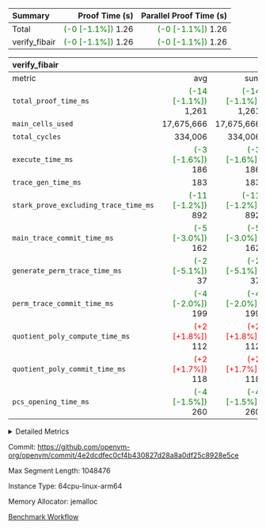 | Summary | Proof Time (s) | Parallel Proof Time (s) |
|:---|---:|---:|
| Total | <span style='color: green'>(-0 [-1.1%])</span> 1.26 | <span style='color: green'>(-0 [-1.1%])</span> 1.26 |
| verify_fibair | <span style='color: green'>(-0 [-1.1%])</span> 1.26 | <span style='color: green'>(-0 [-1.1%])</span> 1.26 |


| verify_fibair |||||
|:---|---:|---:|---:|---:|
|metric|avg|sum|max|min|
| `total_proof_time_ms ` | <span style='color: green'>(-14 [-1.1%])</span> 1,261 | <span style='color: green'>(-14 [-1.1%])</span> 1,261 | <span style='color: green'>(-14 [-1.1%])</span> 1,261 | <span style='color: green'>(-14 [-1.1%])</span> 1,261 |
| `main_cells_used     ` |  17,675,666 |  17,675,666 |  17,675,666 |  17,675,666 |
| `total_cycles        ` |  334,006 |  334,006 |  334,006 |  334,006 |
| `execute_time_ms     ` | <span style='color: green'>(-3 [-1.6%])</span> 186 | <span style='color: green'>(-3 [-1.6%])</span> 186 | <span style='color: green'>(-3 [-1.6%])</span> 186 | <span style='color: green'>(-3 [-1.6%])</span> 186 |
| `trace_gen_time_ms   ` |  183 |  183 |  183 |  183 |
| `stark_prove_excluding_trace_time_ms` | <span style='color: green'>(-11 [-1.2%])</span> 892 | <span style='color: green'>(-11 [-1.2%])</span> 892 | <span style='color: green'>(-11 [-1.2%])</span> 892 | <span style='color: green'>(-11 [-1.2%])</span> 892 |
| `main_trace_commit_time_ms` | <span style='color: green'>(-5 [-3.0%])</span> 162 | <span style='color: green'>(-5 [-3.0%])</span> 162 | <span style='color: green'>(-5 [-3.0%])</span> 162 | <span style='color: green'>(-5 [-3.0%])</span> 162 |
| `generate_perm_trace_time_ms` | <span style='color: green'>(-2 [-5.1%])</span> 37 | <span style='color: green'>(-2 [-5.1%])</span> 37 | <span style='color: green'>(-2 [-5.1%])</span> 37 | <span style='color: green'>(-2 [-5.1%])</span> 37 |
| `perm_trace_commit_time_ms` | <span style='color: green'>(-4 [-2.0%])</span> 199 | <span style='color: green'>(-4 [-2.0%])</span> 199 | <span style='color: green'>(-4 [-2.0%])</span> 199 | <span style='color: green'>(-4 [-2.0%])</span> 199 |
| `quotient_poly_compute_time_ms` | <span style='color: red'>(+2 [+1.8%])</span> 112 | <span style='color: red'>(+2 [+1.8%])</span> 112 | <span style='color: red'>(+2 [+1.8%])</span> 112 | <span style='color: red'>(+2 [+1.8%])</span> 112 |
| `quotient_poly_commit_time_ms` | <span style='color: red'>(+2 [+1.7%])</span> 118 | <span style='color: red'>(+2 [+1.7%])</span> 118 | <span style='color: red'>(+2 [+1.7%])</span> 118 | <span style='color: red'>(+2 [+1.7%])</span> 118 |
| `pcs_opening_time_ms ` | <span style='color: green'>(-4 [-1.5%])</span> 260 | <span style='color: green'>(-4 [-1.5%])</span> 260 | <span style='color: green'>(-4 [-1.5%])</span> 260 | <span style='color: green'>(-4 [-1.5%])</span> 260 |



<details>
<summary>Detailed Metrics</summary>

|  | verify_program_compile_ms | total_cells | stark_prove_excluding_trace_time_ms | quotient_poly_compute_time_ms | quotient_poly_commit_time_ms | perm_trace_commit_time_ms | pcs_opening_time_ms | main_trace_commit_time_ms |
| --- | --- | --- | --- | --- | --- | --- | --- |
|  | 7 | 65,536 | 38 | 2 | 7 | 0 | 21 | 6 | 

| air_name | rows | quotient_deg | main_cols | interactions | constraints | cells |
| --- | --- | --- | --- | --- | --- | --- |
| AccessAdapterAir<2> |  | 2 |  | 5 | 12 |  | 
| AccessAdapterAir<4> |  | 2 |  | 5 | 12 |  | 
| AccessAdapterAir<8> |  | 2 |  | 5 | 12 |  | 
| FibonacciAir | 32,768 | 1 | 2 |  | 5 | 65,536 | 
| FriReducedOpeningAir |  | 2 |  | 39 | 71 |  | 
| JalRangeCheckAir |  | 2 |  | 9 | 14 |  | 
| NativePoseidon2Air<BabyBearParameters>, 1> |  | 2 |  | 136 | 572 |  | 
| PhantomAir |  | 2 |  | 3 | 5 |  | 
| ProgramAir |  | 1 |  | 1 | 4 |  | 
| VariableRangeCheckerAir |  | 1 |  | 1 | 4 |  | 
| VmAirWrapper<AluNativeAdapterAir, FieldArithmeticCoreAir> |  | 2 |  | 15 | 27 |  | 
| VmAirWrapper<BranchNativeAdapterAir, BranchEqualCoreAir<1> |  | 2 |  | 11 | 25 |  | 
| VmAirWrapper<NativeAdapterAir<2, 0>, PublicValuesCoreAir> |  | 2 |  | 11 | 29 |  | 
| VmAirWrapper<NativeLoadStoreAdapterAir<1>, NativeLoadStoreCoreAir<1> |  | 2 |  | 15 | 20 |  | 
| VmAirWrapper<NativeLoadStoreAdapterAir<4>, NativeLoadStoreCoreAir<4> |  | 2 |  | 15 | 20 |  | 
| VmAirWrapper<NativeVectorizedAdapterAir<4>, FieldExtensionCoreAir> |  | 2 |  | 15 | 27 |  | 
| VmConnectorAir |  | 2 |  | 5 | 11 |  | 
| VolatileBoundaryAir |  | 2 |  | 7 | 19 |  | 

| group | trace_gen_time_ms | total_proof_time_ms | total_cycles | total_cells | stark_prove_excluding_trace_time_ms | quotient_poly_compute_time_ms | quotient_poly_commit_time_ms | perm_trace_commit_time_ms | pcs_opening_time_ms | main_trace_commit_time_ms | main_cells_used | generate_perm_trace_time_ms | execute_time_ms |
| --- | --- | --- | --- | --- | --- | --- | --- | --- | --- | --- | --- | --- | --- |
| verify_fibair | 183 | 1,261 | 334,006 | 62,474,410 | 892 | 112 | 118 | 199 | 260 | 162 | 17,675,666 | 37 | 186 | 

| group | air_name | rows | prep_cols | perm_cols | main_cols | cells |
| --- | --- | --- | --- | --- | --- | --- |
| verify_fibair | AccessAdapterAir<2> | 131,072 |  | 16 | 11 | 3,538,944 | 
| verify_fibair | AccessAdapterAir<4> | 65,536 |  | 16 | 13 | 1,900,544 | 
| verify_fibair | AccessAdapterAir<8> | 128 |  | 16 | 17 | 4,224 | 
| verify_fibair | FriReducedOpeningAir | 2,048 |  | 84 | 27 | 227,328 | 
| verify_fibair | JalRangeCheckAir | 32,768 |  | 28 | 12 | 1,310,720 | 
| verify_fibair | NativePoseidon2Air<BabyBearParameters>, 1> | 32,768 |  | 312 | 398 | 23,265,280 | 
| verify_fibair | PhantomAir | 16,384 |  | 12 | 6 | 294,912 | 
| verify_fibair | ProgramAir | 8,192 |  | 8 | 10 | 147,456 | 
| verify_fibair | VariableRangeCheckerAir | 262,144 | 2 | 8 | 1 | 2,359,296 | 
| verify_fibair | VmAirWrapper<AluNativeAdapterAir, FieldArithmeticCoreAir> | 262,144 |  | 36 | 29 | 17,039,360 | 
| verify_fibair | VmAirWrapper<BranchNativeAdapterAir, BranchEqualCoreAir<1> | 32,768 |  | 28 | 23 | 1,671,168 | 
| verify_fibair | VmAirWrapper<NativeLoadStoreAdapterAir<1>, NativeLoadStoreCoreAir<1> | 65,536 |  | 40 | 21 | 3,997,696 | 
| verify_fibair | VmAirWrapper<NativeLoadStoreAdapterAir<4>, NativeLoadStoreCoreAir<4> | 32,768 |  | 40 | 27 | 2,195,456 | 
| verify_fibair | VmAirWrapper<NativeVectorizedAdapterAir<4>, FieldExtensionCoreAir> | 32,768 |  | 36 | 38 | 2,424,832 | 
| verify_fibair | VmConnectorAir | 2 | 1 | 16 | 5 | 42 | 
| verify_fibair | VolatileBoundaryAir | 65,536 |  | 20 | 12 | 2,097,152 | 

| group | trace_height_constraint | weighted_sum | threshold |
| --- | --- | --- | --- |
| verify_fibair | 0 | 1,085,444 | 2,013,265,921 | 
| verify_fibair | 1 | 5,411,200 | 2,013,265,921 | 
| verify_fibair | 2 | 542,722 | 2,013,265,921 | 
| verify_fibair | 3 | 5,476,612 | 2,013,265,921 | 
| verify_fibair | 4 | 65,536 | 2,013,265,921 | 
| verify_fibair | 5 | 12,851,850 | 2,013,265,921 | 

| trace_height_constraint | threshold |
| --- | --- |
| 0 | 2,013,265,921 | 

</details>


Commit: https://github.com/openvm-org/openvm/commit/4e2dcdfec0cf4b430827d28a8a0df25c8928e5ce

Max Segment Length: 1048476

Instance Type: 64cpu-linux-arm64

Memory Allocator: jemalloc

[Benchmark Workflow](https://github.com/openvm-org/openvm/actions/runs/14320038672)
